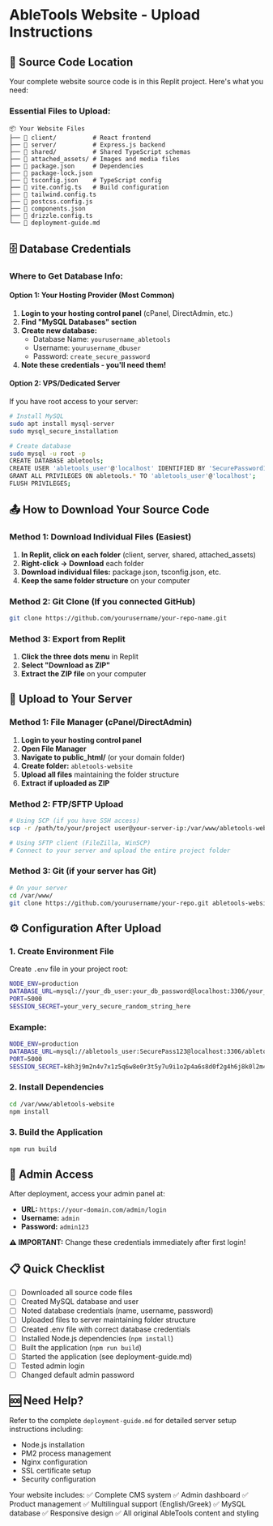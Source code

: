 # AbleTools Website - Upload Instructions

## 📁 Source Code Location
Your complete website source code is in this Replit project. Here's what you need:

### Essential Files to Upload:
```
📦 Your Website Files
├── 📁 client/          # React frontend
├── 📁 server/          # Express.js backend  
├── 📁 shared/          # Shared TypeScript schemas
├── 📁 attached_assets/ # Images and media files
├── 📄 package.json     # Dependencies
├── 📄 package-lock.json
├── 📄 tsconfig.json    # TypeScript config
├── 📄 vite.config.ts   # Build configuration
├── 📄 tailwind.config.ts
├── 📄 postcss.config.js
├── 📄 components.json
├── 📄 drizzle.config.ts
└── 📄 deployment-guide.md
```

## 🗄️ Database Credentials

### Where to Get Database Info:

#### Option 1: Your Hosting Provider (Most Common)
1. **Login to your hosting control panel** (cPanel, DirectAdmin, etc.)
2. **Find "MySQL Databases" section**
3. **Create new database:**
   - Database Name: `yourusername_abletools`
   - Username: `yourusername_dbuser` 
   - Password: `create_secure_password`
4. **Note these credentials - you'll need them!**

#### Option 2: VPS/Dedicated Server
If you have root access to your server:
```bash
# Install MySQL
sudo apt install mysql-server
sudo mysql_secure_installation

# Create database
sudo mysql -u root -p
CREATE DATABASE abletools;
CREATE USER 'abletools_user'@'localhost' IDENTIFIED BY 'SecurePassword123';
GRANT ALL PRIVILEGES ON abletools.* TO 'abletools_user'@'localhost';
FLUSH PRIVILEGES;
```

## 📤 How to Download Your Source Code

### Method 1: Download Individual Files (Easiest)
1. **In Replit, click on each folder** (client, server, shared, attached_assets)
2. **Right-click → Download** each folder
3. **Download individual files:** package.json, tsconfig.json, etc.
4. **Keep the same folder structure** on your computer

### Method 2: Git Clone (If you connected GitHub)
```bash
git clone https://github.com/yourusername/your-repo-name.git
```

### Method 3: Export from Replit
1. **Click the three dots menu** in Replit
2. **Select "Download as ZIP"**
3. **Extract the ZIP file** on your computer

## 🚀 Upload to Your Server

### Method 1: File Manager (cPanel/DirectAdmin)
1. **Login to your hosting control panel**
2. **Open File Manager**
3. **Navigate to public_html/** (or your domain folder)
4. **Create folder:** `abletools-website`
5. **Upload all files** maintaining the folder structure
6. **Extract if uploaded as ZIP**

### Method 2: FTP/SFTP Upload
```bash
# Using SCP (if you have SSH access)
scp -r /path/to/your/project user@your-server-ip:/var/www/abletools-website

# Using SFTP client (FileZilla, WinSCP)
# Connect to your server and upload the entire project folder
```

### Method 3: Git (if your server has Git)
```bash
# On your server
cd /var/www/
git clone https://github.com/yourusername/your-repo.git abletools-website
```

## ⚙️ Configuration After Upload

### 1. Create Environment File
Create `.env` file in your project root:
```bash
NODE_ENV=production
DATABASE_URL=mysql://your_db_user:your_db_password@localhost:3306/your_db_name
PORT=5000
SESSION_SECRET=your_very_secure_random_string_here
```

### Example:
```bash
NODE_ENV=production
DATABASE_URL=mysql://abletools_user:SecurePass123@localhost:3306/abletools
PORT=5000
SESSION_SECRET=k8h3j9m2n4v7x1z5q6w8e0r3t5y7u9i1o2p4a6s8d0f2g4h6j8k0l2m4n6
```

### 2. Install Dependencies
```bash
cd /var/www/abletools-website
npm install
```

### 3. Build the Application
```bash
npm run build
```

## 🔐 Admin Access
After deployment, access your admin panel at:
- **URL:** `https://your-domain.com/admin/login`
- **Username:** `admin`
- **Password:** `admin123`

**⚠️ IMPORTANT:** Change these credentials immediately after first login!

## 📋 Quick Checklist
- [ ] Downloaded all source code files
- [ ] Created MySQL database and user
- [ ] Noted database credentials (name, username, password)
- [ ] Uploaded files to server maintaining folder structure
- [ ] Created .env file with correct database credentials
- [ ] Installed Node.js dependencies (`npm install`)
- [ ] Built the application (`npm run build`)
- [ ] Started the application (see deployment-guide.md)
- [ ] Tested admin login
- [ ] Changed default admin password

## 🆘 Need Help?
Refer to the complete `deployment-guide.md` for detailed server setup instructions including:
- Node.js installation
- PM2 process management
- Nginx configuration
- SSL certificate setup
- Security configuration

Your website includes:
✅ Complete CMS system
✅ Admin dashboard
✅ Product management
✅ Multilingual support (English/Greek)
✅ MySQL database
✅ Responsive design
✅ All original AbleTools content and styling